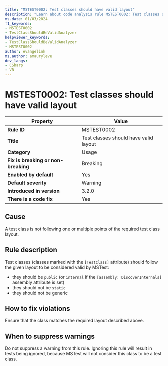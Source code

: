 ```yaml
---
title: "MSTEST0002: Test classes should have valid layout"
description: "Learn about code analysis rule MSTEST0002: Test classes should have valid layout"
ms.date: 01/03/2024
f1_keywords:
- MSTEST0002
- TestClassShouldBeValidAnalyzer
helpviewer_keywords:
- TestClassShouldBeValidAnalyzer
- MSTEST0002
author: evangelink
ms.author: amauryleve
dev_langs:
- CSharp
- VB
---
```

# MSTEST0002: Test classes should have valid layout

| Property                            | Value                                              |
|-------------------------------------|----------------------------------------------------|
| **Rule ID**                         | MSTEST0002                                         |
| **Title**                           | Test classes should have valid layout              |
| **Category**                        | Usage                                              |
| **Fix is breaking or non-breaking** | Breaking                                           |
| **Enabled by default**              | Yes                                                |
| **Default severity**                | Warning                                            |
| **Introduced in version**           | 3.2.0                                              |
| **There is a code fix**             | Yes                                                |

## Cause

A test class is not following one or multiple points of the required test class layout.

## Rule description

Test classes (classes marked with the `[TestClass]` attribute) should follow the given layout to be considered valid by MSTest:

- they should be `public` (or `internal` if the `[assembly: DiscoverInternals]` assembly attribute is set)
- they should not be `static`
- they should not be generic

## How to fix violations

Ensure that the class matches the required layout described above.

## When to suppress warnings

Do not suppress a warning from this rule. Ignoring this rule will result in tests being ignored, because MSTest will not consider this class to be a test class.

